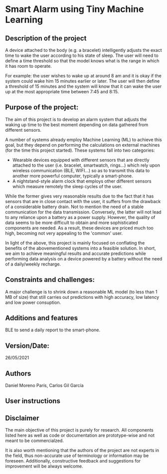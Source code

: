 # Smart Alarm using Tiny Machine Learning

## Description of the project
A device attached to the body (e.g. a bracelet) intelligently adjusts the exact time to wake the user according to his state of sleep. The user will need to define a time threshold so that the model knows what is the range in which it has room to operate.

For example: the user wishes to wake up at around 8 am and it is okay if the system could wake him 15 minutes earlier or later. The user will then define a threshold of 15 minutes and the system will know that it can wake the user up at the most appropriate time between 7:45 and 8:15.


## Purpose of the project:
The aim of this project is to develop an alarm system that adjusts the waking up time to the best moment depending on data gathered from different sensors.

A number of systems already employ Machine Learning (ML) to achieve this goal, but they depend on performing the calculations on external machines (for the time this project started). These systems fall into two categories:

- Wearable devices equipped with different sensors that are directly attached to the user (i.e. bracelet, smartwatch, rings...) which rely upon wireless communication (BLE, WIFI...) so as to transmit this data to another more powerful computer, typically a smart-phone.
- A nightstand-style alarm clock that employs other different sensors which measure remotely the sleep cycles of the user.

While the former gives very reasonable results due to the fact that it has sensors that are in close contact with the user, it suffers from the drawback of a considerable battery drain. Not to mention the need of a stable communication for the data transmission. 
Conversely, the latter will not lead to any reliance upon a battery as a power supply. However, the quality of data seems to be more difficult to obtain and more sophisticated components are needed. As a result, these devices are priced much too high, becoming not very appealing to the 'common' user.

In light of the above, this project is mainly focused on conflating the benefits of the abovementioned systems into a feasible solution. In short, we aim to achieve meaningful results and accurate predictions while performing data analysis on a device powered by a battery without the need of a daily/weekly recharge. 


## Constraints and challenges: 

A major challenge is to shrink down a reasonable ML model (to less than 1 MB of size) that still carries out predictions with high accuracy, low latency and low power consuption.


## Additions and features
BLE to send a daily report to the smart-phone.



## Version/Date: 

26/05/2021	


## Authors

Daniel Moreno París, Carlos Gil García


## User instructions



## Disclaimer

The main objective of this project is purely for research. All components listed here as well as code or documentation are prototype-wise and not meant to be commercialzed.

It is also worth mentioning that the authors of the project are not experts in the field, thus non-accurate use of terminology or information may be foreseen. Additionally, constructive feedback and suggestions for improvement will be always welcome.


